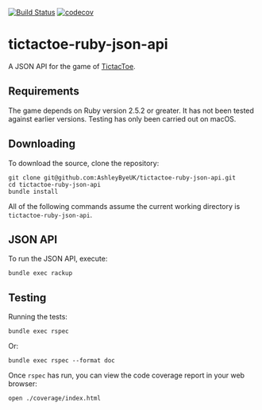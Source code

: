 [![Build Status](https://travis-ci.org/AshleyByeUK/tictactoe-ruby-json-api.svg?branch=master)](https://travis-ci.org/AshleyByeUK/tictactoe-ruby-json-api)
[![codecov](https://codecov.io/gh/AshleyByeUK/tictactoe-ruby-json-api/branch/master/graph/badge.svg)](https://codecov.io/gh/AshleyByeUK/tictactoe-ruby-json-api)

# tictactoe-ruby-json-api

A JSON API for the game of [TictacToe](https://github.com/AshleyByeUK/tictactoe-ruby-core).

## Requirements

The game depends on Ruby version 2.5.2 or greater. It has not been tested against earlier versions. Testing
has only been carried out on macOS.

## Downloading

To download the source, clone the repository:

```
git clone git@github.com:AshleyByeUK/tictactoe-ruby-json-api.git
cd tictactoe-ruby-json-api
bundle install
```

All of the following commands assume the current working directory is `tictactoe-ruby-json-api`.

## JSON API

To run the JSON API, execute:

```
bundle exec rackup
```

## Testing

Running the tests:

```
bundle exec rspec
```

Or:

```
bundle exec rspec --format doc
```

Once `rspec` has run, you can view the code coverage report in your web browser:

```
open ./coverage/index.html
```
